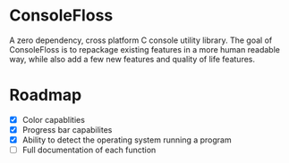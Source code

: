 # ConsoleFloss
A zero dependency, cross platform C console utility library. The goal of ConsoleFloss is to repackage existing features in a more human readable way, while also add a few new features and quality of life features.
# Roadmap
- [X] Color capablities
- [X] Progress bar capabilites
- [X] Ability to detect the operating system running a program
- [ ] Full documentation of each function
